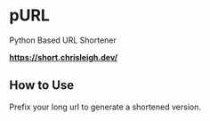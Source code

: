 # pURL
Python Based URL Shortener 

**https://short.chrisleigh.dev/**

## How to Use
Prefix your long url to generate a shortened version.<br>
